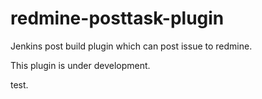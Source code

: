 redmine-posttask-plugin
=======================

Jenkins post build plugin which can post issue to redmine.

This plugin is under development.

test.